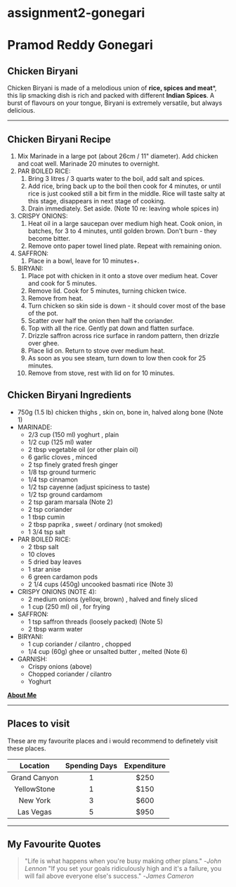 # assignment2-gonegari
# Pramod Reddy Gonegari

## Chicken Biryani
Chicken Biryani is made of a melodious union of **rice, spices and meat***, this lip smacking dish is rich and packed with different **Indian Spices**. A burst of flavours on your tongue, Biryani is extremely versatile, but always delicious.

---

## Chicken Biryani Recipe
1. Mix Marinade in a large pot (about 26cm / 11" diameter). Add chicken and coat well. Marinade 20 minutes to overnight.
2. PAR BOILED RICE:
    1. Bring 3 litres / 3 quarts water to the boil, add salt and spices.
    2. Add rice, bring back up to the boil then cook for 4 minutes, or until rice is just cooked still a bit firm in the middle. Rice will taste salty at this stage, disappears in next stage of cooking.
    3. Drain immediately. Set aside. (Note 10 re: leaving whole spices in)
3. CRISPY ONIONS:
    1. Heat oil in a large saucepan over medium high heat. Cook onion, in batches, for 3 to 4 minutes, until golden brown. Don't burn - they become bitter.
    2. Remove onto paper towel lined plate. Repeat with remaining onion.
4. SAFFRON:
    1. Place in a bowl, leave for 10 minutes+.
5. BIRYANI:
    1. Place pot with chicken in it onto a stove over medium heat. Cover and cook for 5 minutes.
    2. Remove lid. Cook for 5 minutes, turning chicken twice.
    3. Remove from heat.
    4. Turn chicken so skin side is down - it should cover most of the base of the pot.
    5. Scatter over half the onion then half the coriander.
    6. Top with all the rice. Gently pat down and flatten surface.
    7. Drizzle saffron across rice surface in random pattern, then drizzle over ghee.
    8. Place lid on. Return to stove over medium heat.
    9. As soon as you see steam, turn down to low then cook for 25 minutes.
    10. Remove from stove, rest with lid on for 10 minutes.

## Chicken Biryani Ingredients
- 750g (1.5 lb) chicken thighs , skin on, bone in, halved along bone (Note 1)
- MARINADE:
    - 2/3 cup (150 ml) yoghurt , plain
    - 1/2 cup (125 ml) water
    - 2 tbsp vegetable oil (or other plain oil)
    - 6 garlic cloves , minced
    - 2 tsp finely grated fresh ginger
    - 1/8 tsp ground turmeric
    - 1/4 tsp cinnamon
    - 1/2 tsp cayenne (adjust spiciness to taste)
    - 1/2 tsp ground cardamom
    - 2 tsp garam marsala (Note 2)
    - 2 tsp coriander
    - 1 tbsp cumin
    - 2 tbsp paprika , sweet / ordinary (not smoked)
    - 1 3/4 tsp salt
- PAR BOILED RICE:
    - 2 tbsp salt
    - 10 cloves
    - 5 dried bay leaves
    - 1 star anise
    - 6 green cardamon pods
    - 2 1/4 cups (450g) uncooked basmati rice (Note 3)
- CRISPY ONIONS (NOTE 4):
    - 2 medium onions (yellow, brown) , halved and finely sliced
    - 1 cup (250 ml) oil , for frying
- SAFFRON:
    - 1 tsp saffron threads (loosely packed) (Note 5)
    - 2 tbsp warm water
- BIRYANI:
    - 1 cup coriander / cilantro , chopped
    - 1/4 cup (60g) ghee or unsalted butter , melted (Note 6)
- GARNISH:
    - Crispy onions (above)
    - Chopped coriander / cilantro
    - Yoghurt

**[About Me](AboutMe.md)**

---
## Places to visit
These are my favourite places and i would recommend to definetely visit these places.

| Location     | Spending Days | Expenditure |
| :---:        | :---:| :---: |
| Grand Canyon | 1    | $250  |
| YellowStone  | 1   | $150 |
| New York | 3   | $600 |
| Las Vegas | 5   | $950 |

---
## My Favourite Quotes
>"Life is what happens when you're busy making other plans." -*John Lennon*
>"If you set your goals ridiculously high and it's a failure, you will fail above everyone else's success." -*James Cameron*

